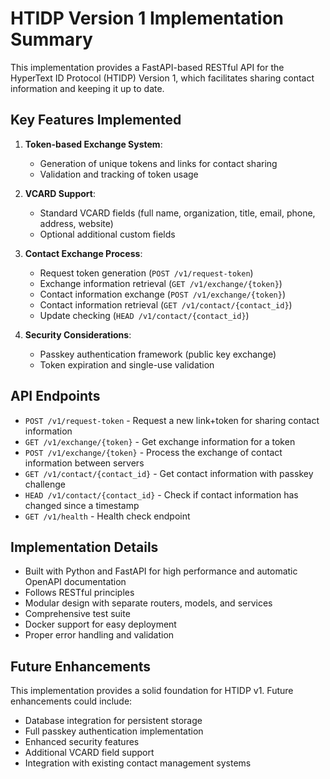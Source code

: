 # HTIDP Version 1 Implementation Summary

This implementation provides a FastAPI-based RESTful API for the HyperText ID Protocol (HTIDP) Version 1, which facilitates sharing contact information and keeping it up to date.

## Key Features Implemented

1. **Token-based Exchange System**:
   - Generation of unique tokens and links for contact sharing
   - Validation and tracking of token usage

2. **VCARD Support**:
   - Standard VCARD fields (full name, organization, title, email, phone, address, website)
   - Optional additional custom fields

3. **Contact Exchange Process**:
   - Request token generation (`POST /v1/request-token`)
   - Exchange information retrieval (`GET /v1/exchange/{token}`)
   - Contact information exchange (`POST /v1/exchange/{token}`)
   - Contact information retrieval (`GET /v1/contact/{contact_id}`)
   - Update checking (`HEAD /v1/contact/{contact_id}`)

4. **Security Considerations**:
   - Passkey authentication framework (public key exchange)
   - Token expiration and single-use validation

## API Endpoints

- `POST /v1/request-token` - Request a new link+token for sharing contact information
- `GET /v1/exchange/{token}` - Get exchange information for a token
- `POST /v1/exchange/{token}` - Process the exchange of contact information between servers
- `GET /v1/contact/{contact_id}` - Get contact information with passkey challenge
- `HEAD /v1/contact/{contact_id}` - Check if contact information has changed since a timestamp
- `GET /v1/health` - Health check endpoint

## Implementation Details

- Built with Python and FastAPI for high performance and automatic OpenAPI documentation
- Follows RESTful principles
- Modular design with separate routers, models, and services
- Comprehensive test suite
- Docker support for easy deployment
- Proper error handling and validation

## Future Enhancements

This implementation provides a solid foundation for HTIDP v1. Future enhancements could include:
- Database integration for persistent storage
- Full passkey authentication implementation
- Enhanced security features
- Additional VCARD field support
- Integration with existing contact management systems
